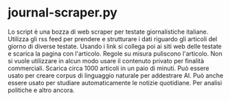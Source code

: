 # journal-scraper.py

Lo script è una bozza di web scraper per testate giornalistiche italiane. Utilizza gli rss feed per prendere e strutturare i dati 
riguardo gli articoli del giorno di diverse testate. Usando i link si collega poi ai siti web delle testate e scarica la pagina
con l'articolo. Regole su misura puliscono l'articolo. Non si vuole utilizzare in alcun modo usare il contenuto privato per finalità commerciali. Scarica circa 1000 articoli in un paio di minuti. Può essere usato per creare corpus di linguaggio naturale per addestrare AI. Può anche essere usato per studiare automaticamente le notizie quotidiane. Per analisi 
politiche e altro ancora.
